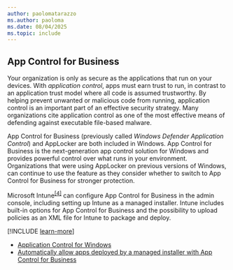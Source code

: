 ```yaml
---
author: paolomatarazzo
ms.author: paoloma
ms.date: 08/04/2025
ms.topic: include
---
```


## App Control for Business

Your organization is only as secure as the applications that run on your devices. With *application control*, apps must earn trust to run, in contrast to an application trust model where all code is assumed trustworthy. By helping prevent unwanted or malicious code from running, application control is an important part of an effective security strategy. Many organizations cite application control as one of the most effective means of defending against executable file-based malware.

App Control for Business (previously called *Windows Defender Application Control*) and AppLocker are both included in Windows. App Control for Business is the next-generation app control solution for Windows and provides powerful control over what runs in your environment. Organizations that were using AppLocker on previous versions of Windows, can continue to use the feature as they consider whether to switch to App Control for Business for stronger protection.

Microsoft Intune<sup>[\[4\]](..\conclusion.md#footnote4)</sup> can configure App Control for Business in the admin console, including setting up Intune as a managed installer. Intune includes built-in options for App Control for Business and the possibility to upload policies as an XML file for Intune to package and deploy.

[!INCLUDE [learn-more](learn-more.md)]

- [Application Control for Windows](/windows/security/application-security/application-control/windows-defender-application-control/wdac)
- [Automatically allow apps deployed by a managed installer with App Control for Business](/windows/security/application-security/application-control/app-control-for-business/design/configure-authorized-apps-deployed-with-a-managed-installer)
